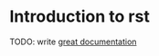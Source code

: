 # Introduction to rst

TODO: write [great documentation](http://jacobian.org/writing/what-to-write/)
